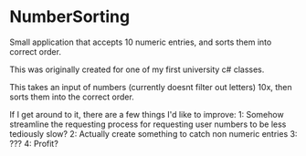 # NumberSorting
Small application that accepts 10 numeric entries, and sorts them into correct order.


This was originally created for one of my first university c# classes.

This takes an input of numbers (currently doesnt filter out letters) 10x, then sorts them into the correct order.

If I get around to it, there are a few things I'd like to improve:
1: Somehow streamline the requesting process for requesting user numbers to be less tediously slow?
2: Actually create something to catch non numeric entries
3: ???
4: Profit?
